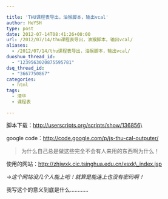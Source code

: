 ```yaml
---

title: 'THU课程表导出，油猴脚本，输出vcal'
author: HeYSH
type: post
date: 2012-07-14T08:41:26+00:00
url: /2012/07/14/thu课程表导出，油猴脚本，输出vcal/
aliases:
  - /2012/07/14/thu课程表导出，油猴脚本，输出vcal/
duoshuo_thread_id:
  - "1239563020875595781"
dsq_thread_id:
  - "3667750867"
categories:
  - html
tags:
  - 清华
  - 课程表

---
```

脚本下载：<http://userscripts.org/scripts/show/136856>\

google code：<http://code.google.com/p/js-thu-cal-outputer/>



> 为什么自己总是做这些完全不会有人来用的东西啊为什么！



使用的网站：http://zhjwxk.cic.tsinghua.edu.cn/xsxk\_index.jsp

*-&gt;这个网站没几个人能上吧！就算是能连上也没有密码啊！*



我写这个的意义到底是什么…………

